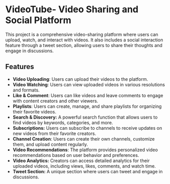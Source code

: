 # **VideoTube- Video Sharing and Social Platform**
This project is a comprehensive video-sharing platform where users can upload, watch, and interact with videos. It also includes a social interaction feature through a tweet section, allowing users to share their thoughts and engage in discussions.

## Features
- **Video Uploading**: Users can upload their videos to the platform.
- **Video Watching**: Users can view uploaded videos in various resolutions and formats.
- **Like & Comment**: Users can like videos and leave comments to engage with content creators and other viewers.
- **Playlists**: Users can create, manage, and share playlists for organizing their favorite videos.
- **Search & Discovery:** A powerful search function that allows users to find videos by keywords, categories, and more.
- **Subscriptions:** Users can subscribe to channels to receive updates on new videos from their favorite creators.
- **Channel Creation**: Users can create their own channels, customize them, and upload content regularly.
- **Video Recommendations**: The platform provides personalized video recommendations based on user behavior and preferences.
- **Video Analytics:** Creators can access detailed analytics for their uploaded videos, including views, likes, comments, and watch time.
- **Tweet Section:** A unique section where users can tweet and engage in discussions.